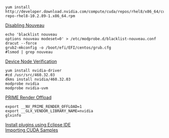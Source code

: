 
```
yum install http://developer.download.nvidia.com/compute/cuda/repos/rhel8/x86_64/cuda-repo-rhel8-10.2.89-1.x86_64.rpm 
```

[Disabling Nouveau](https://docs.nvidia.com/cuda/cuda-installation-guide-linux/index.html#runfile-nouveau)
```
echo 'blacklist nouveau
options nouveau modeset=0' > /etc/modprobe.d/blacklist-nouveau.conf  
dracut --force
grub2-mkconfig -o /boot/efi/EFI/centos/grub.cfg
#lsmod | grep nouveau
```  

[Device Node Verification](https://docs.nvidia.com/cuda/cuda-installation-guide-linux/index.html#runfile-verifications)  
```
yum install nvidia-driver
#cd /usr/src/460.32.03
dkms install nvidia/460.32.03
modprobe nvidia
modprobe nvidia-uvm
```

[PRIME Render Offload](http://download.nvidia.com/XFree86/Linux-x86_64/460.32.03/README/primerenderoffload.html)

```
export __NV_PRIME_RENDER_OFFLOAD=1
export __GLX_VENDOR_LIBRARY_NAME=nvidia
glxinfo
```

[Install plugins using Eclipse IDE](https://docs.nvidia.com/cuda/nsightee-plugins-install-guide/index.html#install-steps)  
[Importing CUDA Samples](https://docs.nvidia.com/cuda/nsight-eclipse-plugins-guide/index.html#import-sample)

